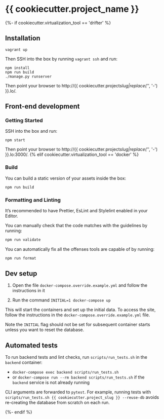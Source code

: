 # {{ cookiecutter.project_name }}

{%- if cookiecutter.virtualization_tool == 'drifter' %}

## Installation

```
vagrant up
```

Then SSH into the box by running `vagrant ssh` and run:

```
npm install
npm run build
./manage.py runserver
```

Then point your browser to http://{{ cookiecutter.project*slug|replace('*', '-') }}.lo/.

## Front-end development

### Getting Started

SSH into the box and run:

```
npm start
```

Then point your browser to http://{{ cookiecutter.project*slug|replace('*', '-') }}.lo:3000/.
{% elif cookiecutter.virtualization_tool == 'docker' %}

### Build

You can build a static version of your assets inside the box:

```bash
npm run build
```

### Formatting and Linting

It’s recommended to have Prettier, EsLint and Stylelint enabled in your Editor.

You can manually check that the code matches with the guidelines by running:

```bash
npm run validate
```

You can automatically fix all the offenses tools are capable of by running:

```bash
npm run format
```

## Dev setup

1. Open the file `docker-compose.override.example.yml` and follow the instructions in it

2. Run the command `INITIAL=1 docker-compose up`

This will start the containers and set up the initial data. To access the site,
follow the instructions in the `docker-compose.override.example.yml` file.

Note the `INITIAL` flag should not be set for subsequent container starts unless
you want to reset the database.

## Automated tests

To run backend tests and lint checks, run `scripts/run_tests.sh` in the `backend` container:

-   `docker-compose exec backend scripts/run_tests.sh`
-   or `docker-compose run --rm backend scripts/run_tests.sh` if the `backend` service is not already running

CLI arguments are forwarded to `pytest`.
For example, running tests with `scripts/run_tests.sh {{ cookiecutter.project_slug }} --reuse-db` avoids
re-creating the database from scratch on each run.

{%- endif %}
